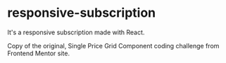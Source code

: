 # responsive-subscription

It's a responsive subscription made with React.

Copy of the original, Single Price Grid Component coding challenge from Frontend Mentor site.
